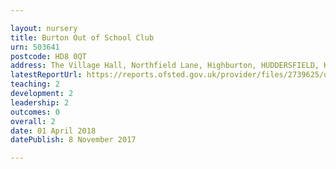 ```yaml
---

layout: nursery
title: Burton Out of School Club
urn: 503641
postcode: HD8 0QT
address: The Village Hall, Northfield Lane, Highburton, HUDDERSFIELD, HD8 0QT
latestReportUrl: https://reports.ofsted.gov.uk/provider/files/2739625/urn/503641.pdf
teaching: 2
development: 2
leadership: 2
outcomes: 0
overall: 2
date: 01 April 2018 
datePublish: 8 November 2017

---
```

